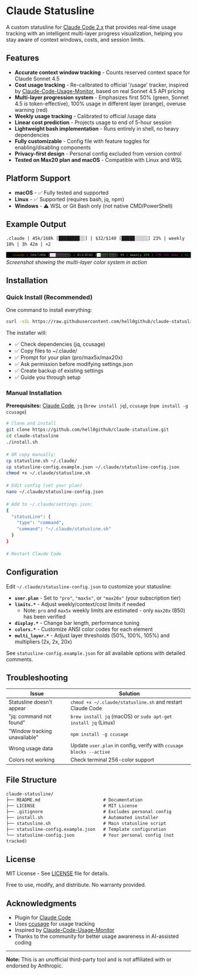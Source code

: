 # Claude Statusline

A custom statusline for [Claude Code 2.x](https://claude.com/claude-code) that provides real-time usage tracking with an intelligent multi-layer progress visualization, helping you stay aware of context windows, costs, and session limits.

## Features

- **Accurate context window tracking** - Counts reserved context space for Claude Sonnet 4.5
- **Cost usage tracking** - Re-calibrated to official '/usage' tracker, inspired by [Claude-Code-Usage-Monitor](https://github.com/Maciek-roboblog/Claude-Code-Usage-Monitor), based on real Sonnet 4.5 API pricing
- **Multi-layer progression system** - Emphasizes first 50% (green, Sonnet 4.5 is token-effective), 100% usage in different layer (orange), overuse warning (red)
- **Weekly usage tracking** - Calibrated to official /usage data
- **Linear cost prediction** - Projects usage to end of 5-hour session
- **Lightweight bash implementation** - Runs entirely in shell, no heavy dependencies
- **Fully customizable** - Config file with feature toggles for enabling/disabling components
- **Privacy-first design** - Personal config excluded from version control
- **Tested on Max20 plan and macOS** - Compatible with Linux and WSL

## Platform Support

- **macOS** - ✅ Fully tested and supported
- **Linux** - ✅ Supported (requires bash, jq, npm)
- **Windows** - ⚠️ WSL or Git Bash only (not native CMD/PowerShell)

## Example Output

```
.claude | 45k/168k [████████░░] | $32/$140 [█████░░░░░] 23% | weekly 18% | 3h 42m | ×2
```

![Statusline Screenshot](./screenshots/statusline.png)
*Screenshot showing the multi-layer color system in action*

## Installation

### Quick Install (Recommended)

One command to install everything:

```bash
curl -sSL https://raw.githubusercontent.com/hell0github/claude-statusline/main/install.sh | bash
```

The installer will:
- ✅ Check dependencies (jq, ccusage)
- ✅ Copy files to ~/.claude/
- ✅ Prompt for your plan (pro/max5x/max20x)
- ✅ Ask permission before modifying settings.json
- ✅ Create backup of existing settings
- ✅ Guide you through setup

### Manual Installation

**Prerequisites:** [Claude Code](https://claude.com/claude-code), `jq` (`brew install jq`), `ccusage` (`npm install -g ccusage`)

```bash
# Clone and install
git clone https://github.com/hell0github/claude-statusline.git
cd claude-statusline
./install.sh

# OR copy manually:
cp statusline.sh ~/.claude/
cp statusline-config.example.json ~/.claude/statusline-config.json
chmod +x ~/.claude/statusline.sh

# Edit config (set your plan)
nano ~/.claude/statusline-config.json

# Add to ~/.claude/settings.json:
{
  "statusLine": {
    "type": "command",
    "command": "~/.claude/statusline.sh"
  }
}

# Restart Claude Code
```

## Configuration

Edit `~/.claude/statusline-config.json` to customize your statusline:

- **`user.plan`** - Set to `"pro"`, `"max5x"`, or `"max20x"` (your subscription tier)
- **`limits.*`** - Adjust weekly/context/cost limits if needed
  - Note: `pro` and `max5x` weekly limits are estimated - only `max20x` (850) has been verified
- **`display.*`** - Change bar length, performance tuning
- **`colors.*`** - Customize ANSI color codes for each element
- **`multi_layer.*`** - Adjust layer thresholds (50%, 100%, 105%) and multipliers (2x, 2x, 20x)

See `statusline-config.example.json` for all available options with detailed comments.

## Troubleshooting

| Issue | Solution |
|-------|----------|
| Statusline doesn't appear | `chmod +x ~/.claude/statusline.sh` and restart Claude Code |
| "jq: command not found" | `brew install jq` (macOS) or `sudo apt-get install jq` (Linux) |
| "Window tracking unavailable" | `npm install -g ccusage` |
| Wrong usage data | Update `user.plan` in config, verify with `ccusage blocks --active` |
| Colors not working | Check terminal 256-color support |

## File Structure

```
claude-statusline/
├── README.md                        # Documentation
├── LICENSE                          # MIT License
├── .gitignore                       # Excludes personal config
├── install.sh                       # Automated installer
├── statusline.sh                    # Main statusline script
├── statusline-config.example.json   # Template configuration
└── statusline-config.json           # Your personal config (not tracked)
```

## License

MIT License - See [LICENSE](LICENSE) file for details.

Free to use, modify, and distribute. No warranty provided.

## Acknowledgments

- Plugin for [Claude Code](https://claude.com/claude-code)
- Uses [ccusage](https://www.npmjs.com/package/ccusage) for usage tracking
- Inspired by [Claude-Code-Usage-Monitor](https://github.com/Maciek-roboblog/Claude-Code-Usage-Monitor)
- Thanks to the community for better usage awareness in AI-assisted coding

---

**Note:** This is an unofficial third-party tool and is not affiliated with or endorsed by Anthropic.
